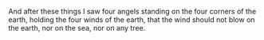 And after these things I saw four angels standing on the four corners of the earth, holding the four winds of the earth, that the wind should not blow on the earth, nor on the sea, nor on any tree.
